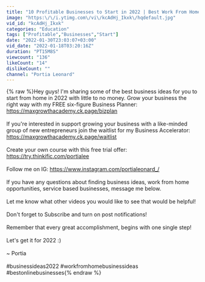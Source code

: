 ```yaml
---
title: "10 Profitable Businesses to Start in 2022 | Best Work From Home Business Ideas"
image: "https:\/\/i.ytimg.com\/vi\/kcAdHj_Ikxk\/hqdefault.jpg"
vid_id: "kcAdHj_Ikxk"
categories: "Education"
tags: ["Profitable","Businesses","Start"]
date: "2022-01-30T23:03:07+03:00"
vid_date: "2022-01-18T03:20:16Z"
duration: "PT15M8S"
viewcount: "136"
likeCount: "14"
dislikeCount: ""
channel: "Portia Leonard"
---
```

{% raw %}Hey guys!  I'm sharing some of the best business ideas for you to start from home in 2022 with little to no money.  Grow your business the right way with my FREE six-figure Business Planner: <a rel="nofollow" target="blank" href="https://maxgrowthacademy.ck.page/bizplan">https://maxgrowthacademy.ck.page/bizplan</a><br /><br />If you're interested in support growing your business with a like-minded group of new entrepreneurs join the waitlist for my Business Accelerator: <a rel="nofollow" target="blank" href="https://maxgrowthacademy.ck.page/waitlist">https://maxgrowthacademy.ck.page/waitlist</a><br /><br />Create your own course with this free trial offer: <a rel="nofollow" target="blank" href="https://try.thinkific.com/portialee">https://try.thinkific.com/portialee</a><br /><br />Follow me on IG: <a rel="nofollow" target="blank" href="https://www.instagram.com/portialeonard_/">https://www.instagram.com/portialeonard_/</a><br /><br />If you have any questions about finding business ideas, work from home opportunities, service based businesses, message me below.  <br /><br />Let me know what other videos you would like to see that would be helpful!<br /><br />Don't forget to Subscribe and turn on post notifications!<br /><br />Remember that every great accomplishment, begins with one single step!  <br /><br />Let's get it for 2022 :)<br /><br />~ Portia<br /><br />#businessideas2022 #workfromhomebusinessideas #bestonlinebusinesses{% endraw %}
